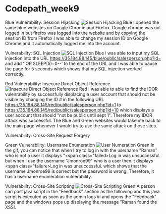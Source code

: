 # Codepath_week9
Blue
Vulnerability: Session Hijacking
![Session Hijacking Blue](https://user-images.githubusercontent.com/76242390/114953834-24db1380-9e0e-11eb-8727-c84e2bfe789c.gif)
I opened the same blue websites on Google Chrome and Firefox. Google chrome was not logged in but firefox was logged into the website and by copying the session ID from Firefox I was able to change my session ID on Google Chrome and it automatically logged me into the account.

Vulnerability: SQL Injection
![SQL Injection Blue](https://user-images.githubusercontent.com/76242390/114954009-7f746f80-9e0e-11eb-8728-faeb537d45dc.gif)
I was able to input my SQL injection into the URL https://35.184.88.145/blue/public/salesperson.php?id= and add ' OR SLEEP(5)=0--' to the end of the URL and I was able to pause the page for 5 seconds which shows that my SQL injection worked correctly.

Red
Vulnerability: Insecure Direct Object Reference
![Insecure Direct Object Reference Red](https://user-images.githubusercontent.com/76242390/114954262-0295c580-9e0f-11eb-92be-cced51db296a.gif)
I was able to able to find the IDOR vulenrability by successfully displacing a user account that should not be visible by changing the ID # in the following URL https://35.184.88.145/red/public/salesperson.php?id=1 to https://35.184.88.145/red/public/salesperson.php?id=10 which displays a user account that should "not be public until sept 1". Therefore my IDOR attack was successful. The Blue and Green websites would take me back to the main page whenever I would try to use the same attack on those sites.

Vulnerability: Cross-Site Request Forgery







Green
Vulnerability: Username Enumeration
![User Numeration Green](https://user-images.githubusercontent.com/76242390/114954563-bb5c0480-9e0f-11eb-872c-d5f61a6bd894.gif)
In the gif, you can notice that when I try to log in with the username "Raman" who is not a user it displays "<span class="failed>Log in was unsuccessful.</span> but when I use the username "Jmonroe99" who is a user then it displays <span class="failure>Log in was unsuccessful.</span> which shows that the username Jmonroe99 is correct but the password is wrong. Therefore, it has a username enumeration vulnerability.

Vulnerability: Cross-Site Scripting
![Cross-Site Scripting Green](https://user-images.githubusercontent.com/76242390/114954939-72f11680-9e10-11eb-95c2-6b24c7299c3c.gif)
A person can post java script in the "Feedback" section as the following <script>alert('Raman found the XSS!');</script> and this java script is executed as soon as the admin logs in and opens the "Feedback" page and the windows pops up displaying the message "Raman found the XSS!.




